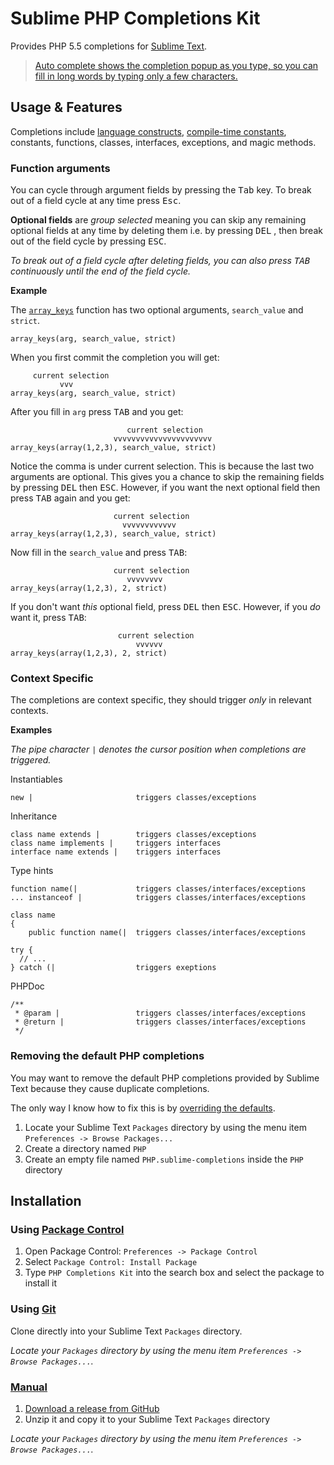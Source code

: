 Sublime PHP Completions Kit
===========================

Provides PHP 5.5 completions for [Sublime Text][st].

> [Auto complete shows the completion popup as you type, so you can fill in long
> words by typing only a few characters.](http://www.sublimetext.com/docs/3/auto_complete.html)

[st]: http://www.sublimetext.com

Usage & Features
----------------

Completions include [language constructs][lc], [compile-time constants][lc],
constants, functions, classes, interfaces, exceptions, and magic methods.

[lc]: http://php.net/manual/reserved.keywords.php

### Function arguments

You can cycle through argument fields by pressing the <kbd>Tab</kbd> key.  To
break out of a field cycle at any time press <kbd>Esc</kbd>.

**Optional fields** are *group selected* meaning you can skip any remaining
optional fields at any time by deleting them i.e. by pressing <kbd>DEL</kbd>
, then break out of the field cycle by pressing <kbd>ESC</kbd>.

*To break out of a field cycle after deleting fields, you can also press
<kbd>TAB</kbd> continuously until the end of the field cycle.*

**Example**

The [`array_keys`][phpdocs_array_keys] function has two optional arguments,
`search_value` and `strict`.

    array_keys(arg, search_value, strict)

When you first commit the completion you will get:

         current selection
               vvv
    array_keys(arg, search_value, strict)

After you fill in `arg` press <kbd>TAB</kbd> and you get:

                              current selection
                           vvvvvvvvvvvvvvvvvvvvvv
    array_keys(array(1,2,3), search_value, strict)

Notice the comma is under current selection.  This is because the last two
arguments are optional.  This gives you a chance to skip the remaining fields by
pressing <kbd>DEL</kbd> then <kbd>ESC</kbd>.  However, if you want the next
optional field then press <kbd>TAB</kbd> again and you get:

                           current selection
                             vvvvvvvvvvvv
    array_keys(array(1,2,3), search_value, strict)

Now fill in the `search_value` and press <kbd>TAB</kbd>:

                           current selection
                              vvvvvvvv
    array_keys(array(1,2,3), 2, strict)

If you don't want *this* optional field, press <kbd>DEL</kbd> then
<kbd>ESC</kbd>.  However, if you *do* want it, press <kbd>TAB</kbd>:

                            current selection
                                vvvvvv
    array_keys(array(1,2,3), 2, strict)

[phpdocs_array_keys]: http://php.net/array_keys

### Context Specific

The completions are context specific, they should trigger *only* in relevant
contexts.

**Examples**

*The pipe character `|` denotes the cursor position when completions are
triggered.*

Instantiables

    new |                       triggers classes/exceptions

Inheritance

    class name extends |        triggers classes/exceptions
    class name implements |     triggers interfaces
    interface name extends |    triggers interfaces

Type hints

    function name(|             triggers classes/interfaces/exceptions
    ... instanceof |            triggers classes/interfaces/exceptions

    class name
    {
        public function name(|  triggers classes/interfaces/exceptions

    try {
      // ...
    } catch (|                  triggers exeptions

PHPDoc

    /**
     * @param |                 triggers classes/interfaces/exceptions
     * @return |                triggers classes/interfaces/exceptions
     */

### Removing the default PHP completions

You may want to remove the default PHP completions provided by Sublime Text
because they cause duplicate completions.

The only way I know how to fix this is by [overriding the defaults].

1. Locate your Sublime Text `Packages` directory by using the menu item
`Preferences -> Browse Packages...`
2. Create a directory named `PHP`
3. Create an empty file named `PHP.sublime-completions` inside the `PHP`
directory

[overriding the defaults]: http://www.sublimetext.com/docs/3/packages.html

Installation
------------

### Using [Package Control]

1. Open Package Control: `Preferences -> Package Control`
2. Select `Package Control: Install Package`
3. Type `PHP Completions Kit` into the search box and select the package to
install it

[Package Control]: https://sublime.wbond.net/installation

### Using [Git]

Clone directly into your Sublime Text `Packages` directory.

*Locate your `Packages` directory by using the menu item
`Preferences -> Browse Packages...`.*

[Git]: http://git-scm.com

### [Manual]

1. [Download a release from GitHub]
2. Unzip it and copy it to your Sublime Text `Packages` directory

*Locate your `Packages` directory by using the menu item
`Preferences -> Browse Packages...`.*

[Manual]: http://www.sublimetext.com/docs/3/packages.html
[Download a release from GitHub]: https://github.com/gerardroche/sublime-phpck/releases
